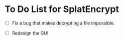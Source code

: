 # To Do List for SplatEncrypt

- [ ] Fix a bug that makes decrypting a file impossible.

- [ ] Redesign the GUI
